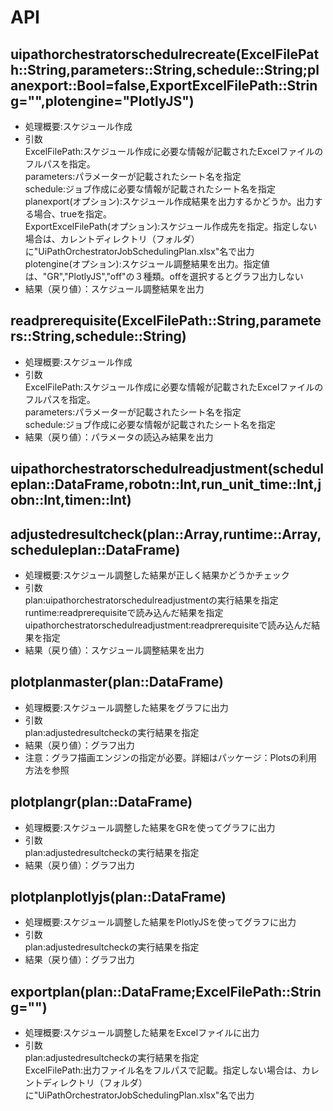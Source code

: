 # API

## uipathorchestratorschedulrecreate(ExcelFilePath::String,parameters::String,schedule::String;planexport::Bool=false,ExportExcelFilePath::String="",plotengine="PlotlyJS")  
- 処理概要:スケジュール作成   
- 引数   
 ExcelFilePath:スケジュール作成に必要な情報が記載されたExcelファイルのフルパスを指定。  
 parameters:パラメーターが記載されたシート名を指定  
 schedule:ジョブ作成に必要な情報が記載されたシート名を指定  
 planexport(オプション):スケジュール作成結果を出力するかどうか。出力する場合、trueを指定。  
 ExportExcelFilePath(オプション):スケジュール作成先を指定。指定しない場合は、カレントディレクトリ（フォルダ）に"UiPathOrchestratorJobSchedulingPlan.xlsx"名で出力  
 plotengine(オプション):スケジュール調整結果を出力。指定値は、"GR","PlotlyJS","off"の３種類。offを選択するとグラフ出力しない   
- 結果（戻り値）：スケジュール調整結果を出力  

## readprerequisite(ExcelFilePath::String,parameters::String,schedule::String)  
- 処理概要:スケジュール作成   
- 引数   
 ExcelFilePath:スケジュール作成に必要な情報が記載されたExcelファイルのフルパスを指定。  
 parameters:パラメーターが記載されたシート名を指定  
 schedule:ジョブ作成に必要な情報が記載されたシート名を指定  
- 結果（戻り値）：パラメータの読込み結果を出力  

## uipathorchestratorschedulreadjustment(scheduleplan::DataFrame,robotn::Int,run_unit_time::Int,jobn::Int,timen::Int)  

## adjustedresultcheck(plan::Array,runtime::Array,scheduleplan::DataFrame)  
- 処理概要:スケジュール調整した結果が正しく結果かどうかチェック   
- 引数   
 plan:uipathorchestratorschedulreadjustmentの実行結果を指定  
 runtime:readprerequisiteで読み込んだ結果を指定
 uipathorchestratorschedulreadjustment:readprerequisiteで読み込んだ結果を指定
- 結果（戻り値）：スケジュール調整結果を出力

## plotplanmaster(plan::DataFrame)  
- 処理概要:スケジュール調整した結果をグラフに出力   
- 引数   
 plan:adjustedresultcheckの実行結果を指定  
- 結果（戻り値）：グラフ出力  
- 注意：グラフ描画エンジンの指定が必要。詳細はパッケージ：Plotsの利用方法を参照 

## plotplangr(plan::DataFrame)  
- 処理概要:スケジュール調整した結果をGRを使ってグラフに出力   
- 引数  
 plan:adjustedresultcheckの実行結果を指定  
- 結果（戻り値）：グラフ出力  

## plotplanplotlyjs(plan::DataFrame)  
- 処理概要:スケジュール調整した結果をPlotlyJSを使ってグラフに出力   
- 引数  
 plan:adjustedresultcheckの実行結果を指定  
- 結果（戻り値）：グラフ出力 

## exportplan(plan::DataFrame;ExcelFilePath::String="")  
- 処理概要:スケジュール調整した結果をExcelファイルに出力   
- 引数   
 plan:adjustedresultcheckの実行結果を指定  
 ExcelFilePath:出力ファイル名をフルパスで記載。指定しない場合は、カレントディレクトリ（フォルダ）に"UiPathOrchestratorJobSchedulingPlan.xlsx"名で出力  
